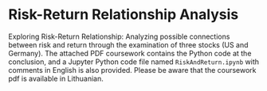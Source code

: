 # Risk-Return Relationship Analysis

Exploring Risk-Return Relationship: Analyzing possible connections between risk and return through the examination of three stocks (US and Germany). The attached PDF coursework contains the Python code at the conclusion, and a Jupyter Python code file named `RiskAndReturn.ipynb` with comments in English is also provided. Please be aware that the coursework pdf is available in Lithuanian.
